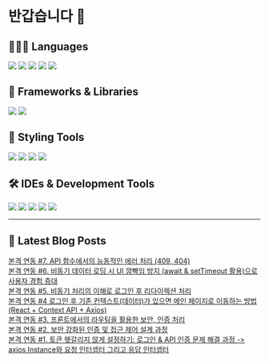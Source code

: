 # 반갑습니다 👋

## 🧑🏻‍💻 Languages

<p>
  <img src="https://img.shields.io/badge/HTML5-E34F26?style=flat-square&logo=html5&logoColor=white"/>
    <img src="https://img.shields.io/badge/TypeScript-3178C6?style=flat-square&logo=TypeScript&logoColor=white"/> 
  <img src="https://img.shields.io/badge/JavaScript-F7DF1E?style=flat-square&logo=JavaScript&logoColor=white"/> 
  <img src="https://img.shields.io/badge/Java-5382A1?style=flat-square&logo=openjdk&logoColor=white"/>
  <img src="https://img.shields.io/badge/Python-3776AB?style=flat-square&logo=python&logoColor=white"/> <!-- Python 추가 -->
</p>

## 📘 Frameworks & Libraries

<p>
  <img src="https://img.shields.io/badge/React-61DAFB?style=flat-square&logo=React&logoColor=black"/>
  <img src="https://img.shields.io/badge/Vue.js-4FC08D?style=flat-square&logo=Vue.js&logoColor=white"/>
</p>

## 🪮 Styling Tools

<p>
  <img src="https://img.shields.io/badge/CSS3-1572B6?style=flat-square&logo=css3&logoColor=white"/> <!-- CSS 추가 -->
  <img src="https://img.shields.io/badge/Tailwind CSS-06B6D4?style=flat-square&logo=Tailwind CSS&logoColor=white"/>
  <img src="https://img.shields.io/badge/Sass-CC6699?style=flat-square&logo=Sass&logoColor=white"/>
  <img src="https://img.shields.io/badge/Styled Components-DB7093?style=flat-square&logo=styled-components&logoColor=white"/>
</p>

## 🛠️ IDEs & Development Tools

<p>
  <img src="https://img.shields.io/badge/Git-F05032?style=flat-square&logo=git&logoColor=white"/>
  <img src="https://img.shields.io/badge/GitHub-181717?style=flat-square&logo=GitHub&logoColor=white"/>
    <img src="https://img.shields.io/badge/Figma-F24E1E?style=flat-square&logo=figma&logoColor=white"/>
  <img src="https://img.shields.io/badge/Visual Studio Code-007ACC?style=flat-square&logo=Visual Studio Code&logoColor=white"/>
  <img src="https://img.shields.io/badge/RStudio-75AADB?style=flat-square&logo=RStudio&logoColor=white"/>
</p>

---


## 📕 Latest Blog Posts

<a href=https://wonbin109.tistory.com/104>본격 연동 #7.  API 함수에서의 능동적인 에러 처리 (409, 404)</a></br><a href=https://wonbin109.tistory.com/103>본격 연동 #6. 비동기 데이터 로딩 시 UI 깜빡임 방지 (await &amp; setTimeout 활용)으로 사용자 경험 증대</a></br><a href=https://wonbin109.tistory.com/102>본격 연동 #5. 비동기 처리의 이해로 로그인 후 리다이렉션 처리</a></br><a href=https://wonbin109.tistory.com/101>본격 연동 #4 로그인 후 기존 컨텍스트(데이터)가 있으면 메인 페이지로 이동하는 방법 (React + Context API + Axios)</a></br><a href=https://wonbin109.tistory.com/100>본격 연동 #3. 프론트에서의 라우팅을 활용한 보안, 인증 처리</a></br><a href=https://wonbin109.tistory.com/99>본격 연동 #2. 보안 강화된 인증 및 접근 제어 설계 과정</a></br><a href=https://wonbin109.tistory.com/98>본격 연동 #1. 토큰 헷갈리지 않게 설정하기: 로그인 &amp; API 인증 문제 해결 과정 -&gt; axios Instance와 요청 인터셉터 그리고 응답 인터셉터</a></br>